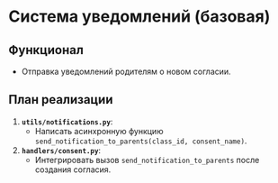 # Система уведомлений (базовая)

## Функционал

- Отправка уведомлений родителям о новом согласии.

## План реализации

1.  **`utils/notifications.py`**:
    - Написать асинхронную функцию `send_notification_to_parents(class_id, consent_name)`.
2.  **`handlers/consent.py`**:
    - Интегрировать вызов `send_notification_to_parents` после создания согласия.